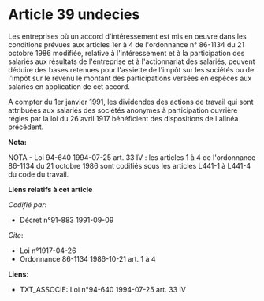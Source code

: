 # Article 39 undecies

Les entreprises où un accord d'intéressement est mis en oeuvre dans les conditions prévues aux articles 1er à 4 de
l'ordonnance n° 86-1134 du 21 octobre 1986 modifiée, relative à l'intéressement et à la participation des salariés aux
résultats de l'entreprise et à l'actionnariat des salariés, peuvent déduire des bases retenues pour l'assiette de l'impôt sur
les sociétés ou de l'impôt sur le revenu le montant des participations versées en espèces aux salariés en application de cet
accord.

A compter du 1er janvier 1991, les dividendes des actions de travail qui sont attribuées aux salariés des sociétés anonymes à
participation ouvrière régies par la loi du 26 avril 1917 bénéficient des dispositions de l'alinéa précédent.

**Nota:**

NOTA - Loi 94-640 1994-07-25 art. 33 IV : les articles 1 à 4 de l'ordonnance 86-1134 du 21 octobre 1986 sont codifiés sous
les articles L441-1 à L441-4 du code du travail.

**Liens relatifs à cet article**

_Codifié par_:

  - Décret n°91-883 1991-09-09

_Cite_:

  - Loi n°1917-04-26
  - Ordonnance 86-1134 1986-10-21 art. 1 à 4

**Liens**:

  - TXT_ASSOCIE: Loi n°94-640 1994-07-25 art. 33 IV
